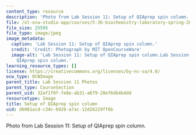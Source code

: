 ```yaml
---
content_type: resource
description: 'Photo from Lab Session 11: Setup of QIAprep spin column.'
file: /ol-ocw-studio-app/courses/5-36-biochemistry-laboratory-spring-2009/d6081acdc34c6928a7ac12d26229ff6b_Lab11_5.jpg
file_size: 25595
file_type: image/jpeg
image_metadata:
  caption: 'Lab Session 11: Setup of QIAprep spin column.'
  credit: 'Credit: Photograph by MIT OpenCourseWare'
  image-alt: 'Lab Session 11: Setup of QIAprep spin column.Lab Session 11: Setup of
    QIAprep spin column.'
learning_resource_types: []
license: https://creativecommons.org/licenses/by-nc-sa/4.0/
ocw_type: OCWImage
parent_title: Lab Session 11 Photos
parent_type: CourseSection
parent_uid: 32af1f0f-fe8e-ab31-a679-28ef6db4b4dd
resourcetype: Image
title: Setup of QIAprep spin column
uid: d6081acd-c34c-6928-a7ac-12d26229ff6b
---
```

Photo from Lab Session 11: Setup of QIAprep spin column.